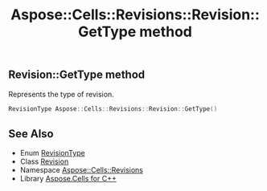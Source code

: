 ﻿---
title: Aspose::Cells::Revisions::Revision::GetType method
linktitle: GetType
second_title: Aspose.Cells for C++ API Reference
description: 'Aspose::Cells::Revisions::Revision::GetType method. Represents the type of revision in C++.'
type: docs
weight: 800
url: /cpp/aspose.cells.revisions/revision/gettype/
---
## Revision::GetType method


Represents the type of revision.

```cpp
RevisionType Aspose::Cells::Revisions::Revision::GetType()
```

## See Also

* Enum [RevisionType](../../revisiontype/)
* Class [Revision](../)
* Namespace [Aspose::Cells::Revisions](../../)
* Library [Aspose.Cells for C++](../../../)
